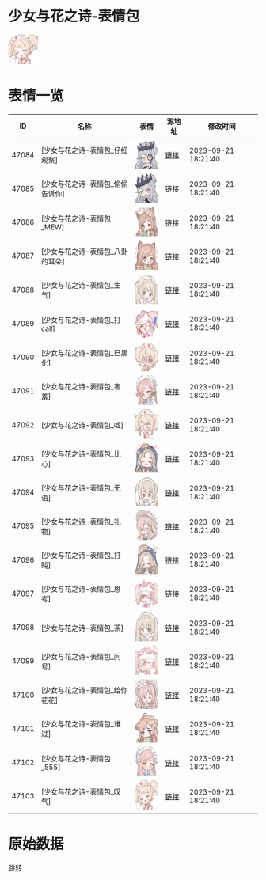 # 少女与花之诗-表情包

<img src="./cover.png" height="60" alt="cover" />

# 表情一览

|ID|名称|表情|源地址|修改时间|
|----|----|----|----|----|
|47084|[少女与花之诗-表情包_仔细观察]|<img src="./pic/047084_%5B少女与花之诗-表情包_仔细观察%5D.png" height="60" alt="仔细观察"/>|[链接](https://i0.hdslb.com/bfs/garb/2da813984d64c6f56d015930da3645d4168c41b1.png)|2023-09-21 18:21:40|
|47085|[少女与花之诗-表情包_偷偷告诉你]|<img src="./pic/047085_%5B少女与花之诗-表情包_偷偷告诉你%5D.png" height="60" alt="偷偷告诉你"/>|[链接](https://i0.hdslb.com/bfs/garb/355be2bb740c52e2a2d1eb0bf99958e4bdb95cef.png)|2023-09-21 18:21:40|
|47086|[少女与花之诗-表情包_MEW]|<img src="./pic/047086_%5B少女与花之诗-表情包_MEW%5D.png" height="60" alt="MEW"/>|[链接](https://i0.hdslb.com/bfs/garb/fca714a8e9303274cf41df052299302a43d6830f.png)|2023-09-21 18:21:40|
|47087|[少女与花之诗-表情包_八卦的耳朵]|<img src="./pic/047087_%5B少女与花之诗-表情包_八卦的耳朵%5D.png" height="60" alt="八卦的耳朵"/>|[链接](https://i0.hdslb.com/bfs/garb/be0649b81227f2264f6c1ef4a750686f4c33952a.png)|2023-09-21 18:21:40|
|47088|[少女与花之诗-表情包_生气]|<img src="./pic/047088_%5B少女与花之诗-表情包_生气%5D.png" height="60" alt="生气"/>|[链接](https://i0.hdslb.com/bfs/garb/73004b26c1620e04ec0ef3ad825146f0af545f9b.png)|2023-09-21 18:21:40|
|47089|[少女与花之诗-表情包_打call]|<img src="./pic/047089_%5B少女与花之诗-表情包_打call%5D.png" height="60" alt="打call"/>|[链接](https://i0.hdslb.com/bfs/garb/87e02f94b20906230f9f57a411757a2ebfddd4b2.png)|2023-09-21 18:21:40|
|47090|[少女与花之诗-表情包_已黑化]|<img src="./pic/047090_%5B少女与花之诗-表情包_已黑化%5D.png" height="60" alt="已黑化"/>|[链接](https://i0.hdslb.com/bfs/garb/b0838e046e520177da7f7ca82e5f9ba0a11c798a.png)|2023-09-21 18:21:40|
|47091|[少女与花之诗-表情包_害羞]|<img src="./pic/047091_%5B少女与花之诗-表情包_害羞%5D.png" height="60" alt="害羞"/>|[链接](https://i0.hdslb.com/bfs/garb/68f82716ccd3d19425670f8f206450fa4e9a757e.png)|2023-09-21 18:21:40|
|47092|[少女与花之诗-表情包_嘘]|<img src="./pic/047092_%5B少女与花之诗-表情包_嘘%5D.png" height="60" alt="嘘"/>|[链接](https://i0.hdslb.com/bfs/garb/860cb7f54cc9846979c3db825c746b2c029f6304.png)|2023-09-21 18:21:40|
|47093|[少女与花之诗-表情包_比心]|<img src="./pic/047093_%5B少女与花之诗-表情包_比心%5D.png" height="60" alt="比心"/>|[链接](https://i0.hdslb.com/bfs/garb/d856cf66fd99c5e19fe949dbbb09f48afe30be67.png)|2023-09-21 18:21:40|
|47094|[少女与花之诗-表情包_无语]|<img src="./pic/047094_%5B少女与花之诗-表情包_无语%5D.png" height="60" alt="无语"/>|[链接](https://i0.hdslb.com/bfs/garb/77799b18f221d27e13487dcc581feedfc4d85c01.png)|2023-09-21 18:21:40|
|47095|[少女与花之诗-表情包_礼物]|<img src="./pic/047095_%5B少女与花之诗-表情包_礼物%5D.png" height="60" alt="礼物"/>|[链接](https://i0.hdslb.com/bfs/garb/cf3e6dad5e443319cd228fab6799b31f8c4e19b3.png)|2023-09-21 18:21:40|
|47096|[少女与花之诗-表情包_打盹]|<img src="./pic/047096_%5B少女与花之诗-表情包_打盹%5D.png" height="60" alt="打盹"/>|[链接](https://i0.hdslb.com/bfs/garb/66e4bbe7681c95e04f2714c20b980fc1bcd20e59.png)|2023-09-21 18:21:40|
|47097|[少女与花之诗-表情包_思考]|<img src="./pic/047097_%5B少女与花之诗-表情包_思考%5D.png" height="60" alt="思考"/>|[链接](https://i0.hdslb.com/bfs/garb/324cb1f740ded46e44c0b4a2ac5c9b983b5acc6a.png)|2023-09-21 18:21:40|
|47098|[少女与花之诗-表情包_茶]|<img src="./pic/047098_%5B少女与花之诗-表情包_茶%5D.png" height="60" alt="茶"/>|[链接](https://i0.hdslb.com/bfs/garb/8150e38d5fc575c327f2e4df68348a8d1f2172a1.png)|2023-09-21 18:21:40|
|47099|[少女与花之诗-表情包_问号]|<img src="./pic/047099_%5B少女与花之诗-表情包_问号%5D.png" height="60" alt="问号"/>|[链接](https://i0.hdslb.com/bfs/garb/4a828cd0cef165177500d4dfde5a359df8d5f659.png)|2023-09-21 18:21:40|
|47100|[少女与花之诗-表情包_给你花花]|<img src="./pic/047100_%5B少女与花之诗-表情包_给你花花%5D.png" height="60" alt="给你花花"/>|[链接](https://i0.hdslb.com/bfs/garb/74e6294af0229742648c9ba80e6a492306daea58.png)|2023-09-21 18:21:40|
|47101|[少女与花之诗-表情包_难过]|<img src="./pic/047101_%5B少女与花之诗-表情包_难过%5D.png" height="60" alt="难过"/>|[链接](https://i0.hdslb.com/bfs/garb/c719eb34302e1137f16576ca513348bbfbb64473.png)|2023-09-21 18:21:40|
|47102|[少女与花之诗-表情包_555]|<img src="./pic/047102_%5B少女与花之诗-表情包_555%5D.png" height="60" alt="555"/>|[链接](https://i0.hdslb.com/bfs/garb/c543a2b6cf605e3b04a6b4fa3e512477795aa550.png)|2023-09-21 18:21:40|
|47103|[少女与花之诗-表情包_叹气]|<img src="./pic/047103_%5B少女与花之诗-表情包_叹气%5D.png" height="60" alt="叹气"/>|[链接](https://i0.hdslb.com/bfs/garb/60d74bfc103de38dd29bb23014c391f5583252ac.png)|2023-09-21 18:21:40|

# 原始数据

[跳转](./raw.json)

